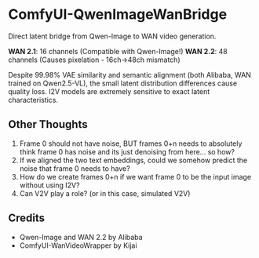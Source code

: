 # ComfyUI-QwenImageWanBridge

Direct latent bridge from Qwen-Image to WAN video generation.

**WAN 2.1**: 16 channels (Compatible with Qwen-Image!)
**WAN 2.2**: 48 channels (Causes pixelation - 16ch→48ch mismatch)

Despite 99.98% VAE similarity and semantic alignment (both Alibaba, WAN trained on Qwen2.5-VL), the small latent distribution differences cause quality loss. I2V models are extremely sensitive to exact latent characteristics.

## Other Thoughts

1. Frame 0 should not have noise, BUT frames 0+n needs to absolutely think frame 0 has noise and its just denoising from here... so how?
2. If we aligned the two text embeddings, could we somehow predict the noise that frame 0 needs to have?
3. How do we create frames 0+n if we want frame 0 to be the input image without using I2V?
4. Can V2V play a role? (or in this case, simulated V2V)

## Credits

- Qwen-Image and WAN 2.2 by Alibaba
- ComfyUI-WanVideoWrapper by Kijai
